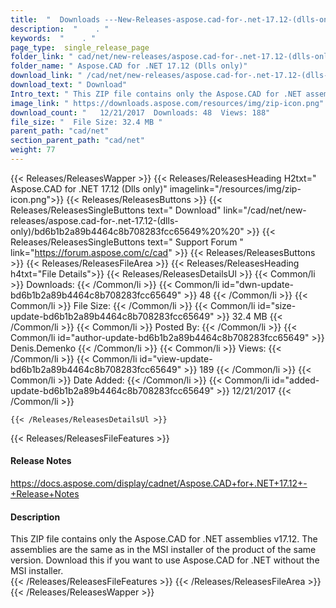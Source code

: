 ```yaml
---
title:  "  Downloads ---New-Releases-aspose.cad-for-.net-17.12-(dlls-only) . " 
description:  "    . " 
keywords:  "    . " 
page_type:  single_release_page
folder_link: " cad/net/new-releases/aspose.cad-for-.net-17.12-(dlls-only)/"
folder_name: " Aspose.CAD for .NET 17.12 (Dlls only)"
download_link: " /cad/net/new-releases/aspose.cad-for-.net-17.12-(dlls-only)/bd6b1b2a89b4464c8b708283fcc65649"
download_text: " Download"
Intro_text: " This ZIP file contains only the Aspose.CAD for .NET assemblies v17.12. The assem..."
image_link: " https://downloads.aspose.com/resources/img/zip-icon.png"
download_count: "   12/21/2017  Downloads: 48  Views: 188"
file_size: "  File Size: 32.4 MB "
parent_path: "cad/net"
section_parent_path: "cad/net"
weight: 77 
---
```


{{< Releases/ReleasesWapper >}}
  {{< Releases/ReleasesHeading H2txt=" Aspose.CAD for .NET 17.12 (Dlls only)" imagelink="/resources/img/zip-icon.png">}}
  {{< Releases/ReleasesButtons >}}
    {{< Releases/ReleasesSingleButtons text=" Download" link="/cad/net/new-releases/aspose.cad-for-.net-17.12-(dlls-only)/bd6b1b2a89b4464c8b708283fcc65649%20%20" >}}
    {{< Releases/ReleasesSingleButtons text=" Support Forum " link="https://forum.aspose.com/c/cad" >}}
  {{< Releases/ReleasesButtons >}}
  {{< Releases/ReleasesFileArea >}}
    {{< Releases/ReleasesHeading h4txt="File Details">}}
    {{< Releases/ReleasesDetailsUl >}}
            {{< Common/li  >}} Downloads: {{< /Common/li >}} 
      {{< Common/li id="dwn-update-bd6b1b2a89b4464c8b708283fcc65649" >}} 48 {{< /Common/li >}} 
      {{< Common/li  >}} File Size: {{< /Common/li >}} 
      {{< Common/li id="size-update-bd6b1b2a89b4464c8b708283fcc65649" >}} 32.4 MB {{< /Common/li >}} 
      {{< Common/li  >}} Posted By: {{< /Common/li >}} 
      {{< Common/li id="author-update-bd6b1b2a89b4464c8b708283fcc65649" >}} Denis.Demenko {{< /Common/li >}} 
      {{< Common/li  >}} Views: {{< /Common/li >}} 
      {{< Common/li id="view-update-bd6b1b2a89b4464c8b708283fcc65649" >}} 189 {{< /Common/li >}} 
      {{< Common/li  >}} Date Added: {{< /Common/li >}} 
      {{< Common/li id="added-update-bd6b1b2a89b4464c8b708283fcc65649" >}} 12/21/2017 {{< /Common/li >}} 

    {{< /Releases/ReleasesDetailsUl >}}

  {{< Releases/ReleasesFileFeatures >}}
      <h4>Release Notes</h4><div><a href="https://docs.aspose.com/display/cadnet/Aspose.CAD+for+.NET+17.12+-+Release+Notes">https://docs.aspose.com/display/cadnet/Aspose.CAD+for+.NET+17.12+-+Release+Notes</a></div><h4>Description</h4><div class="HTMLDescription">This ZIP file contains only the Aspose.CAD for .NET assemblies v17.12. The assemblies are the same as in the MSI installer of the product of the same version. Download this if you want to use Aspose.CAD for .NET without the MSI installer.</div>
  {{< /Releases/ReleasesFileFeatures >}}
 {{< /Releases/ReleasesFileArea >}}
{{< /Releases/ReleasesWapper >}}


